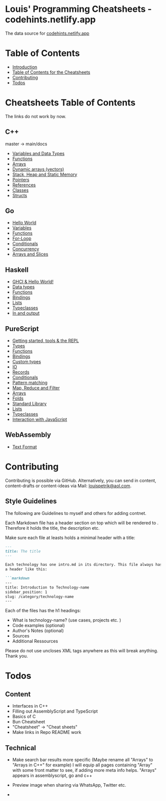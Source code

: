 # Louis' Programming Cheatsheets - codehints.netlify.app

The data source for [codehints.netlify.app](https://codehints.netlify.app)

# Table of Contents 

- [Introduction](https://github.com/LouisPetrik/codehints#louis-programming-cheatsheets---codehintsnetlifyapp)
- [Table of Contents for the Cheatsheets](https://github.com/LouisPetrik/codehints#cheatsheets-table-of-contents)
- [Contributing](https://github.com/LouisPetrik/codehints#contributing)
- [Todos](https://github.com/LouisPetrik/codehints#todos)

# Cheatsheets Table of Contents 
The links do not work by now. 

## C++ 


master -> main/docs


- [Variables and Data Types](https://github.com/LouisPetrik/codehints/blob/main/docs/cpp/variables-data-types.md)
- [Functions](https://github.com/LouisPetrik/codehints/blob/main/docs/cpp/functions.md)
- [Arrays](https://github.com/LouisPetrik/codehints/blob/main/docs/cpp/arrays.md)
- [Dynamic arrays (vectors)](https://github.com/LouisPetrik/codehints/blob/main/docs/cpp/vectors.md)
- [Stack, Heap and Static Memory](https://github.com/LouisPetrik/codehints/blob/main/docs/cpp/heap-stack-memory.md)
- [Pointers](https://github.com/LouisPetrik/codehints/blob/main/docs/cpp/pointers.md)
- [References](https://github.com/LouisPetrik/codehints/blob/main/docs/cpp/references.md)
- [Classes](https://github.com/LouisPetrik/codehints/blob/main/docs/cpp/classes.md)
- [Structs](https://github.com/LouisPetrik/codehints/blob/main/docs/cpp/structures.md)



## Go

-  [Hello World](https://github.com/LouisPetrik/codehints/blob/main/docs/go/getting-started.md)
-  [Variables](https://github.com/LouisPetrik/codehints/blob/main/docs/go/variables.md)
-  [Functions](https://github.com/LouisPetrik/codehints/blob/main/docs/go/functions.md)
-  [For-Loop](https://github.com/LouisPetrik/codehints/blob/main/docs/go/loops.md)
-  [Conditionals](https://github.com/LouisPetrik/codehints/blob/main/docs/go/conditionals.md)
-  [Concurrency](https://github.com/LouisPetrik/codehints/blob/main/docs/go/concurrency.md)
-  [Arrays and Slices](https://github.com/LouisPetrik/codehints/blob/main/docs/go/arrays-slices.md)


## Haskell 
- [GHCI & Hello World!](https://github.com/LouisPetrik/codehints/blob/main/docs/haskell/ghci.md)
- [Data types](https://github.com/LouisPetrik/codehints/blob/main/docs/haskell/data-types.md)
- [Functions](https://github.com/LouisPetrik/codehints/blob/main/docs/haskell/functions.md)
- [Bindings](https://github.com/LouisPetrik/codehints/blob/main/docs/haskell/bindings.md)
- [Lists](https://github.com/LouisPetrik/codehints/blob/main/docs/haskell/lists.md)
- [Typeclasses](https://github.com/LouisPetrik/codehints/blob/main/docs/haskell/typeclasses.md)
- [In and output](https://github.com/LouisPetrik/codehints/blob/main/docs/haskell/IO.md)


## PureScript 
- [Getting started, tools & the REPL](https://github.com/LouisPetrik/codehints/blob/main/docs/purescript/getting-started.md)
- [Types](https://github.com/LouisPetrik/codehints/blob/main/docs/purescript/types.md)
- [Functions](https://github.com/LouisPetrik/codehints/blob/main/docs/purescript/functions.md)
- [Bindings](https://github.com/LouisPetrik/codehints/blob/main/docs/purescript/bindings.md)
- [Custom types](https://github.com/LouisPetrik/codehints/blob/main/docs/purescript/custom-types.md)
- [IO](https://github.com/LouisPetrik/codehints/blob/main/docs/purescript/IO.md)
- [Records](https://github.com/LouisPetrik/codehints/blob/main/docs/purescript/records.md)
- [Conditionals](https://github.com/LouisPetrik/codehints/blob/main/docs/purescript/conditionals.md)
- [Pattern matching](https://github.com/LouisPetrik/codehints/blob/main/docs/purescript/patttern-matching.md)
- [Map, Reduce and Filter](https://github.com/LouisPetrik/codehints/blob/main/docs/purescript/map-reduce-filter.md)
- [Arrays](https://github.com/LouisPetrik/codehints/blob/main/docs/purescript/arrays.md)
- [Folds](https://github.com/LouisPetrik/codehints/blob/main/docs/purescript/folds.md)
- [Standard Library](https://github.com/LouisPetrik/codehints/blob/main/docs/purescript/standard-lib.md)
- [Lists](https://github.com/LouisPetrik/codehints/blob/main/docs/purescript/lists.md)
- [Typeclasses](https://github.com/LouisPetrik/codehints/blob/main/docs/purescript/typeclasses.md)
- [Interaction with JavaScript](https://github.com/LouisPetrik/codehints/blob/main/docs/purescript/js-interaction.md)


## WebAssembly 
- [Text Format](https://github.com/LouisPetrik/codehints/blob/main/docs/webassembly/wat.md)


# Contributing 

Contributing is possible via GitHub. Alternatively, you can send in content, content-drafts or content-ideas 
via Mail: louispetrik@aol.com. 


## Style Guidelines
The following are Guidelines to myself and others for adding contnet. 

Each Markdown file has a header section on top which will be rendered to <head></head>. 
Therefore it holds the title, the description etc. 

Make sure each file at leasts holds a minimal header with a title: 
```markdown
---
title: The title
---

Each technology has one intro.md in its directory. This file always has 
a header like this: 

```markdown 
--- 
title: Introduction to Technology-name 
sidebar_position: 1
slug: /category/technology-name
--- 
```

Each of the files has the h1 headings: 
- What is technology-name? (use cases, projects etc. )
- Code examples (optional)
- Author's Notes (optional)
- Sources 
- Additional Ressources 

Please do not use uncloses XML tags anywhere as this will 
break anything. Thank you.



# Todos 

## Content

- Interfaces in C++ 
- Filling out AssemblyScript and TypeScript
- Basics of C 
- Bun Cheatsheet 
- "Cheatsheet" -> "Cheat sheets" 
- Make links in Repo README work 

## Technical 

- Make search bar results more specific (Maybe rename all "Arrays" to "Arrays in C++" for example)
I will equip all pages containing "Array" with some front matter to see, if adding more meta info helps. 
"Arrays" appears in assemblyscript, go and c++


- Preview image when sharing via WhatsApp, Twitter etc. 
- 